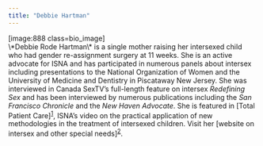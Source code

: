 ```yaml
---
title: "Debbie Hartman"
---
```


<p>[image:888 class=bio_image]  <br />
\*Debbie Rode Hartman\* is a single mother raising her intersexed child who had gender re-assignment surgery at 11 weeks. She is an active advocate for <span class="caps">ISNA</span> and has participated in numerous panels about intersex including presentations to the National Organization of Women and the University of Medicine and Dentistry in Piscataway New Jersey. She was interviewed in Canada SexTV&#8217;s full-length feature on intersex <em>Redefining Sex</em> and has been interviewed by numerous publications including the <em>San Francisco Chronicle</em> and the <em>New Haven Advocate</em>. She is featured in [Total Patient Care]<sup class="footnote" id="fnrev17860334695d85450c61f25-1"><a href="#fn17860334695d85450c61f25-1">1</a></sup>, <span class="caps">ISNA</span>&#8217;s video on the practical application of new methodologies in the treatment of intersexed children. Visit her [website on intersex and other special needs]<sup class="footnote" id="fnrev17860334695d85450c61f25-2"><a href="#fn17860334695d85450c61f25-2">2</a></sup>.  <br />
<!--break--></p>

 [1]: totalpatientcare
 [2]: http://www.geocities.com/elee2_2000/indexdebandkellspage.html